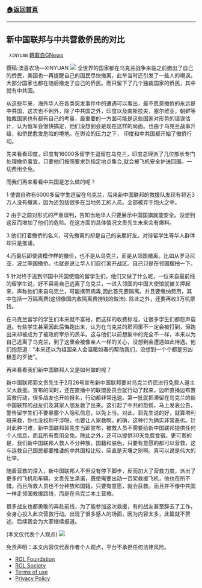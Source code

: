 ###  [:house:返回首頁](https://github.com/ourhimalayas/txt)
---


## 新中国联邦与中共营救侨民的对比
` XINYUAN` [轉載自GNews](https://gnews.org/zh-hans/2122780/)

撰稿:澳喜农场—XINYUAN
![](https://assets.gnews.org/wp-content/uploads/2022/03/IMG_2188.jpg)
全世界的国家都在乌克兰战争来临之前撤出了自己的侨民，美国也一再提醒自己的国民尽快撤离，此举当时还引发了一些人的嘲讽。大部分国家也都在随后撤走了自己的侨民。而只留下了几个独裁国家的侨民，其中就有中共国。

从这些年来，海外华人在各类突发事件中的遭遇可以看出，最不愿意撤侨的永远是中共国，这次也不例外，除了中共国之外，印度以及南斯拉夫，塞尔维亚，朝鲜等独裁国家也有都有自己的考量，最重要的一方面可能是这些国家对形势的错误估计，认为俄军会很快搞定，他们没想到会是现在这样的局面。也由于乌克兰战事升级，和侨民愈发危险的境地。在舆论的压力之下， 印度和中共国都开始了撤侨行动。

先来看看印度，印度有16000多留学生逗留在乌克兰，印度总理派了几位部长专门处理撤侨事宜。只要他们按照要求到指定地点集合,就会被飞机安全护送回国。一切费用全免。

而我们再来看看中共国是怎么做的呢？

1 使馆自称有6000多留学生逗留在乌克兰，后来新中国联邦的救援队发现有将近3万人没有撤离，因为还包括很多在当地务工的人员。全部被弃于炮火之中。

2 由于之前对形式的严重误判，告知当地华人只要展示中国国旗就能安全。没想到这反而增加了他们的危险。在这方面的具体情况文贵先生未来会有爆料。

3 他们打着撤侨的名义，可先撤离的却是自己的亲朋好友。对待留学生等华人群体却只是推诿。

4.而最后即使装模作样的撤侨，也不是从乌克兰，而是从邻国撤离。比如从罗马尼亚，波兰等国撤侨。也就是说让华人们自行离开战区。自己只是在邻国摆拍一下。

5 针对终于逃到邻国中共国使馆的留学生们，他们又做了什么呢，一位来自最前线的留学生说，好不容易自己逃离了乌克兰，一进入邻国的中国大使馆就被关押起来，声称他们来自乌克兰，可能携带病毒,因此首先要隔离。并且要缴纳费用，其中包括一万隔离费(这很像国内收隔离费捞钱的做法). 除此之外，还要再收3万机票钱。

在乌克兰留学的学生们本来就不富裕，而这样的收费标准，让很多学生们都怨声载道。有些学生甚至因此后悔跑出来，认为在乌克兰的房间里不一定会被打到，但跑出来却被成为了被政府宰杀的羔羊。这与他们以前想象中的完全不一样，本来以为自己逃离了乌克兰，到了这里会被像亲人一样的关心，没想到会遭遇如此待遇。他们抱怨道：“本来还以为祖国亲人会温暖如春的帮助我们，没想到一个个都是穷凶极恶的歹徒”。

再来看看我们新中国联邦人又是如何做的呢？

新中国联邦郭文贵先生于2月26号宣布新中国联邦要对乌克兰侨民进行免费人道主义大救援。宣布的同时，还在直播中的联盟委员会就行动了起来，边听直播边布置营救行动，很多战友也开始报名，行动都非常迅速。第一批就把滞留在乌克兰的新中国联邦的战友们及其家人朋友救了出来。这引起了中共的恐慌，马上发表公告，警告留学生们不要暴露个人隐私信息，以免上当。对此，郭先生说的好，就算塔利班来救，你也没权利干涉呀，也要让人家救啊。的确，这种行为确实非常恶劣。针对此种刁难，新中国联邦郭先生当即宣布，被救人员不需要给新中国联邦提供任何个人信息，而且所有费用全免。除此之外，还可以提供30天免费食宿。更可贵的是，我们新中国联邦人救人不分种族，国籍和肤色，只要有意愿的都可以营救，这与连救自己国民都要推诿的中共国相比较，简直是天壤之别啊。真可以说是伟大的壮举。

随着营救的深入，新中国联邦人不但没有停下脚步，反而加大了营救力度，派出了更多的飞机和车辆。文贵先生承诺，既使需要出动一百架救援飞机，他也在所不惜。而且所救人员也不分种族和国籍，只要有意愿，就会获救。而且并不像中共国一样走邻国救援路线，而是在乌克兰本土营救。

很多战友也都勇敢的奔赴前线，为了能参加这次救援，有的战友甚至辞去了工作，全身心投入此次营救行动。出现了很多感人的场面，因为内容太多，此篇就不赘述，后续我会为大家继续报道。

(本文仅代表个人观点)
![](https://assets.gnews.org/wp-content/uploads/2022/03/logo正版澳喜2-1.jpeg)
 

免责声明：本文内容仅代表作者个人观点，平台不承担任何法律风险。

- [ROL Foundation](https://rolfoundation.org/)
- [ROL Society](https://rolsociety.org/)
- [Terms of use](https://gnews.org/terms-of-use-3/)
- [Privacy Policy](https://gnews.org/privacy-policy/)
